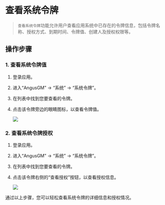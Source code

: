 # 查看系统令牌

> `查看系统令牌`功能允许用户查看应用系统中已存在的令牌信息，包括令牌名称、授权方式、到期时间、令牌值、创建人及授权权限等。

## 操作步骤

### 1. 查看系统令牌值

1. 登录应用。
2. 进入“AngusGM” -> “系统” -> “系统令牌”。
3. 在列表中找到您要查看的令牌。
4. 点击该令牌旁边的眼睛图标，以查看令牌值。

   ![](https://bj-c1-prod-files.xcan.cloud/storage/pubapi/v1/file/systemtoken-tokenview.png?fid=207887511026925877&fpt=g1e1AxE5SeITWDNqJ33lKoLiykJcAJs24d5wNZC3)

### 2. 查看系统令牌授权

1. 登录应用。
2. 进入“AngusGM” -> “系统” -> “系统令牌”。
3. 在列表中找到您要查看的令牌。
4. 点击该令牌右侧的“查看授权”按钮，以查看授权信息。

   ![](https://bj-c1-prod-files.xcan.cloud/storage/pubapi/v1/file/systemtoken-authview.png?fid=207887511026925873&fpt=md3w8oSzxq9EbYmV1kB3dmTVRo5rpaoBApOWXVyD)

通过以上步骤，您可以轻松查看系统令牌的详细信息和授权情况。